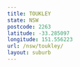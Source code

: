 ```yaml
---
title: TOUKLEY
state: NSW
postcode: 2263
latitude: -33.285097
longitude: 151.556223
url: /nsw/toukley/
layout: suburb
---
```

